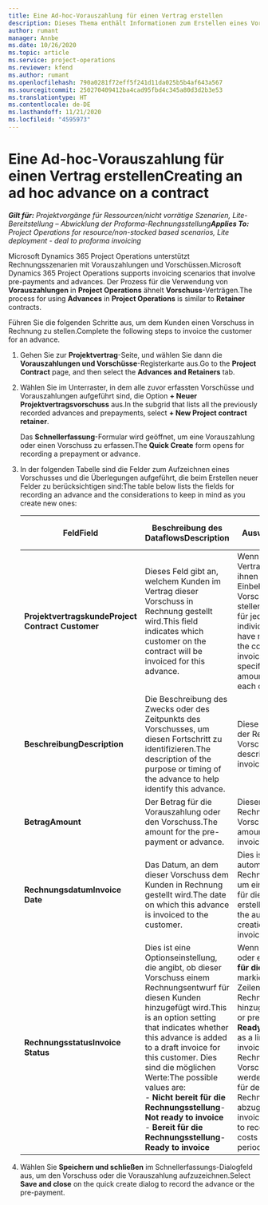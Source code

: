 ```yaml
---
title: Eine Ad-hoc-Vorauszahlung für einen Vertrag erstellen
description: Dieses Thema enthält Informationen zum Erstellen eines Vorschusses für einen Vertrag nach Bedarf.
author: rumant
manager: Annbe
ms.date: 10/26/2020
ms.topic: article
ms.service: project-operations
ms.reviewer: kfend
ms.author: rumant
ms.openlocfilehash: 790a0281f72eff5f241d11da025b5b4af643a567
ms.sourcegitcommit: 250270409412ba4cad95fbd4c345a80d3d2b3e53
ms.translationtype: HT
ms.contentlocale: de-DE
ms.lasthandoff: 11/21/2020
ms.locfileid: "4595973"
---
```

# <a name="creating-an-ad-hoc-advance-on-a-contract"></a><span data-ttu-id="884fb-103">Eine Ad-hoc-Vorauszahlung für einen Vertrag erstellen</span><span class="sxs-lookup"><span data-stu-id="884fb-103">Creating an ad hoc advance on a contract</span></span>

<span data-ttu-id="884fb-104">_**Gilt für:** Projektvorgänge für Ressourcen/nicht vorrätige Szenarien, Lite-Bereitstellung – Abwicklung der Proforma-Rechnungsstellung_</span><span class="sxs-lookup"><span data-stu-id="884fb-104">_**Applies To:** Project Operations for resource/non-stocked based scenarios, Lite deployment - deal to proforma invoicing_</span></span>

<span data-ttu-id="884fb-105">Microsoft Dynamics 365 Project Operations unterstützt Rechnungsszenarien mit Vorauszahlungen und Vorschüssen.</span><span class="sxs-lookup"><span data-stu-id="884fb-105">Microsoft Dynamics 365 Project Operations supports invoicing scenarios that involve pre-payments and advances.</span></span> <span data-ttu-id="884fb-106">Der Prozess für die Verwendung von **Vorauszahlungen** in **Project Operations** ähnelt **Vorschuss**-Verträgen.</span><span class="sxs-lookup"><span data-stu-id="884fb-106">The process for using **Advances** in **Project Operations** is similar to **Retainer** contracts.</span></span> 

<span data-ttu-id="884fb-107">Führen Sie die folgenden Schritte aus, um dem Kunden einen Vorschuss in Rechnung zu stellen.</span><span class="sxs-lookup"><span data-stu-id="884fb-107">Complete the following steps to invoice the customer for an advance.</span></span>

1. <span data-ttu-id="884fb-108">Gehen Sie zur **Projektvertrag**-Seite, und wählen Sie dann die **Vorauszahlungen und Vorschüsse**-Registerkarte aus.</span><span class="sxs-lookup"><span data-stu-id="884fb-108">Go to the **Project Contract** page, and then select the **Advances and Retainers** tab.</span></span>
2. <span data-ttu-id="884fb-109">Wählen Sie im Unterraster, in dem alle zuvor erfassten Vorschüsse und Vorauszahlungen aufgeführt sind, die Option **+ Neuer Projektvertragsvorschuss** aus.</span><span class="sxs-lookup"><span data-stu-id="884fb-109">In the subgrid that lists all the previously recorded advances and prepayments, select **+ New Project contract retainer**.</span></span> 

    <span data-ttu-id="884fb-110">Das **Schnellerfassung**-Formular wird geöffnet, um eine Vorauszahlung oder einen Vorschuss zu erfassen.</span><span class="sxs-lookup"><span data-stu-id="884fb-110">The **Quick Create** form opens for recording a prepayment or advance.</span></span>
    
3. <span data-ttu-id="884fb-111">In der folgenden Tabelle sind die Felder zum Aufzeichnen eines Vorschusses und die Überlegungen aufgeführt, die beim Erstellen neuer Felder zu berücksichtigen sind:</span><span class="sxs-lookup"><span data-stu-id="884fb-111">The table below lists the fields for recording an advance and the considerations to keep in mind as you create new ones:</span></span>

    | <span data-ttu-id="884fb-112">Feld</span><span class="sxs-lookup"><span data-stu-id="884fb-112">Field</span></span> | <span data-ttu-id="884fb-113">Beschreibung des Dataflows</span><span class="sxs-lookup"><span data-stu-id="884fb-113">Description</span></span> | <span data-ttu-id="884fb-114">Nachgelagerte Auswirkungen</span><span class="sxs-lookup"><span data-stu-id="884fb-114">Downstream impact</span></span> |
    | --- | --- | --- |
    | <span data-ttu-id="884fb-115">**Projektvertragskunde**</span><span class="sxs-lookup"><span data-stu-id="884fb-115">**Project Contract Customer**</span></span> | <span data-ttu-id="884fb-116">Dieses Feld gibt an, welchem Kunden im Vertrag dieser Vorschuss in Rechnung gestellt wird.</span><span class="sxs-lookup"><span data-stu-id="884fb-116">This field indicates which customer on the contract will be invoiced for this advance.</span></span> | <span data-ttu-id="884fb-117">Wenn Sie mehrere Kunden im Vertrag haben und jedem von ihnen einen bestimmten Einbehaltungs- oder Vorschussbetrag in Rechnung stellen möchten, erstellen Sie für jeden Kunden einen individuellen Vorschuss.</span><span class="sxs-lookup"><span data-stu-id="884fb-117">If you have multiple customers on the contract and want to invoice each of them for a specific retainer or advance amount, create an advance for each customer individually.</span></span> |
    | <span data-ttu-id="884fb-118">**Beschreibung**</span><span class="sxs-lookup"><span data-stu-id="884fb-118">**Description**</span></span> | <span data-ttu-id="884fb-119">Die Beschreibung des Zwecks oder des Zeitpunkts des Vorschusses, um diesen Fortschritt zu identifizieren.</span><span class="sxs-lookup"><span data-stu-id="884fb-119">The description of the purpose or timing of the advance to help identify this advance.</span></span> | <span data-ttu-id="884fb-120">Diese Beschreibung wird in der Rechnungszeile für diesen Vorschuss angezeigt.</span><span class="sxs-lookup"><span data-stu-id="884fb-120">This description is displayed on the invoice line for this advance.</span></span> |
    | <span data-ttu-id="884fb-121">**Betrag**</span><span class="sxs-lookup"><span data-stu-id="884fb-121">**Amount**</span></span> | <span data-ttu-id="884fb-122">Der Betrag für die Vorauszahlung oder den Vorschuss.</span><span class="sxs-lookup"><span data-stu-id="884fb-122">The amount for the pre-payment or advance.</span></span> | <span data-ttu-id="884fb-123">Dieser Betrag wird in der Rechnungszeile für diesen Vorschuss angezeigt.</span><span class="sxs-lookup"><span data-stu-id="884fb-123">This amount is displayed on the invoice line for this advance.</span></span> |
    | <span data-ttu-id="884fb-124">**Rechnungsdatum**</span><span class="sxs-lookup"><span data-stu-id="884fb-124">**Invoice Date**</span></span> | <span data-ttu-id="884fb-125">Das Datum, an dem dieser Vorschuss dem Kunden in Rechnung gestellt wird.</span><span class="sxs-lookup"><span data-stu-id="884fb-125">The date on which this advance is invoiced to the customer.</span></span> | <span data-ttu-id="884fb-126">Dies ist das Datum für den automatisierten Rechnungserstellungsprozess, um eine Rechnungsposition für diesen Vorschuss zu erstellen.</span><span class="sxs-lookup"><span data-stu-id="884fb-126">This is the date for the automated invoice creation process to create an invoice line for this advance.</span></span> |
    | <span data-ttu-id="884fb-127">**Rechnungsstatus**</span><span class="sxs-lookup"><span data-stu-id="884fb-127">**Invoice Status**</span></span> | <span data-ttu-id="884fb-128">Dies ist eine Optionseinstellung, die angibt, ob dieser Vorschuss einem Rechnungsentwurf für diesen Kunden hinzugefügt wird.</span><span class="sxs-lookup"><span data-stu-id="884fb-128">This is an option setting that indicates whether this advance is added to a draft invoice for this customer.</span></span> <span data-ttu-id="884fb-129">Dies sind die möglichen Werte:</span><span class="sxs-lookup"><span data-stu-id="884fb-129">The possible values are:</span></span></br><span data-ttu-id="884fb-130">- **Nicht bereit für die Rechnungsstellung**</span><span class="sxs-lookup"><span data-stu-id="884fb-130">- **Not ready to invoice**</span></span></br><span data-ttu-id="884fb-131">- **Bereit für die Rechnungsstellung**</span><span class="sxs-lookup"><span data-stu-id="884fb-131">- **Ready to invoice**</span></span> | <span data-ttu-id="884fb-132">Wenn eine Vorauszahlung oder ein Vorschuss als **Bereit für die Rechnungsstellung** markiert ist, wird dies als Zeilenzeit auf einem Rechnungsentwurf hinzugefügt.</span><span class="sxs-lookup"><span data-stu-id="884fb-132">When an advance or pre-payment is marked as **Ready to invoice**, it is added as a line time on a draft invoice.</span></span> <span data-ttu-id="884fb-133">Nur ein vollständig in Rechnung gestellter Vorschuss kann verwendet werden, um die Projektkosten für den nächsten Rechnungszeitraum abzugleichen.</span><span class="sxs-lookup"><span data-stu-id="884fb-133">Only a fully invoiced advance can be used to reconcile against project costs for the next invoice period.</span></span> |

4. <span data-ttu-id="884fb-134">Wählen Sie **Speichern und schließen** im Schnellerfassungs-Dialogfeld aus, um den Vorschuss oder die Vorauszahlung aufzuzeichnen.</span><span class="sxs-lookup"><span data-stu-id="884fb-134">Select **Save and close** on the quick create dialog to record the advance or the pre-payment.</span></span>
